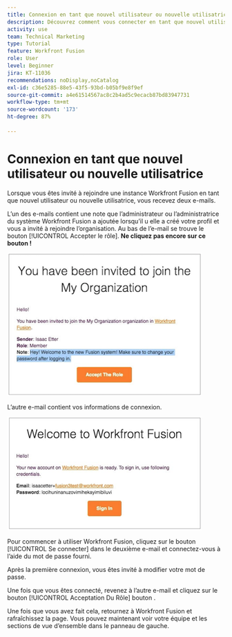```yaml
---
title: Connexion en tant que nouvel utilisateur ou nouvelle utilisatrice
description: Découvrez comment vous connecter en tant que nouvel utilisateur ou nouvelle utilisatrice.
activity: use
team: Technical Marketing
type: Tutorial
feature: Workfront Fusion
role: User
level: Beginner
jira: KT-11036
recommendations: noDisplay,noCatalog
exl-id: c36e5285-88e5-43f5-93bd-b05bf9e8f9ef
source-git-commit: a4e61514567ac8c2b4ad5c9ecacb87bd83947731
workflow-type: tm+mt
source-wordcount: '173'
ht-degree: 87%

---
```


# Connexion en tant que nouvel utilisateur ou nouvelle utilisatrice

Lorsque vous êtes invité à rejoindre une instance Workfront Fusion en tant que nouvel utilisateur ou nouvelle utilisatrice, vous recevez deux e-mails.

L’un des e-mails contient une note que l’administrateur ou l’administratrice du système Workfront Fusion a ajoutée lorsqu’il u elle a créé votre profil et vous a invité à rejoindre l’organisation. Au bas de l’e-mail se trouve le bouton [!UICONTROL Accepter le rôle]. **Ne cliquez pas encore sur ce bouton !**

![Image de votre invitation par e-mail](assets/new-user-1.png)

L’autre e-mail contient vos informations de connexion.

![Image de votre invitation par e-mail](assets/new-user-2.png)

Pour commencer à utiliser Workfront Fusion, cliquez sur le bouton [!UICONTROL Se connecter] dans le deuxième e-mail et connectez-vous à l’aide du mot de passe fourni.

Après la première connexion, vous êtes invité à modifier votre mot de passe.

Une fois que vous êtes connecté, revenez à l’autre e-mail et cliquez sur le bouton [!UICONTROL Acceptation Du Rôle] bouton .

Une fois que vous avez fait cela, retournez à Workfront Fusion et rafraîchissez la page. Vous pouvez maintenant voir votre équipe et les sections de vue d’ensemble dans le panneau de gauche.
